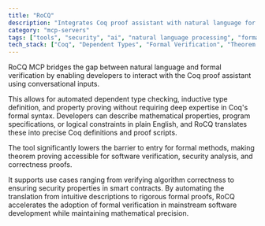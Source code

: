 ```yaml
---
title: "RoCQ"
description: "Integrates Coq proof assistant with natural language for automated theorem proving, type checking, and formal verification tasks."
category: "mcp-servers"
tags: ["tools", "security", "ai", "natural language processing", "formal methods", "theorem proving"]
tech_stack: ["Coq", "Dependent Types", "Formal Verification", "Theorem Proving", "Natural Language Processing"]
---
```


RoCQ MCP bridges the gap between natural language and formal verification by enabling developers to interact with the Coq proof assistant using conversational inputs. 

This allows for automated dependent type checking, inductive type definition, and property proving without requiring deep expertise in Coq's formal syntax. Developers can describe mathematical properties, program specifications, or logical constraints in plain English, and RoCQ translates these into precise Coq definitions and proof scripts.

The tool significantly lowers the barrier to entry for formal methods, making theorem proving accessible for software verification, security analysis, and correctness proofs. 

It supports use cases ranging from verifying algorithm correctness to ensuring security properties in smart contracts. By automating the translation from intuitive descriptions to rigorous formal proofs, RoCQ accelerates the adoption of formal verification in mainstream software development while maintaining mathematical precision.